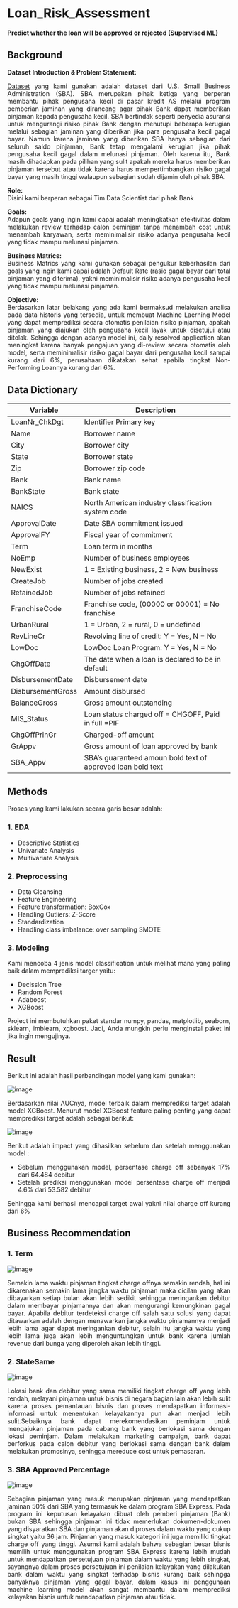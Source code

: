 # Loan_Risk_Assessment
**Predict whether the loan will be approved or rejected (Supervised ML)**

## Background
**Dataset Introduction & Problem Statement:** <br>
<div align='justify'>

[Dataset](https://www.kaggle.com/datasets/mirbektoktogaraev/should-this-loan-be-approved-or-denied) yang kami gunakan adalah dataset dari U.S. Small Business Administration (SBA).
SBA merupakan pihak ketiga yang berperan membantu pihak pengusaha kecil di pasar kredit AS melalui program pemberian jaminan yang dirancang agar pihak Bank dapat memberikan pinjaman 
kepada pengusaha kecil. SBA bertindak seperti penyedia asuransi untuk mengurangi risiko pihak Bank dengan menutupi beberapa kerugian melalui sebagian jaminan yang diberikan jika para pengusaha kecil gagal bayar.
Namun karena jaminan yang diberikan SBA hanya sebagian dari seluruh saldo pinjaman, Bank tetap mengalami kerugian jika pihak pengusaha kecil gagal dalam melunasi pinjaman. Oleh karena itu, Bank masih dihadapkan 
pada pilihan yang sulit apakah mereka harus memberikan pinjaman tersebut atau tidak karena harus mempertimbangkan risiko gagal bayar yang masih tinggi walaupun sebagian sudah dijamin oleh pihak SBA.

**Role:** <br>
Disini kami berperan sebagai Tim Data Scientist dari pihak Bank

**Goals:** <br>
Adapun goals yang ingin kami capai adalah meningkatkan efektivitas dalam melakukan review terhadap calon peminjam tanpa menambah cost untuk menambah karyawan, serta meminimalisir risiko adanya pengusaha kecil yang tidak mampu melunasi pinjaman.

**Business Matrics:** <br>
Business Matrics yang kami gunakan sebagai pengukur keberhasilan dari goals yang ingin kami capai adalah Default Rate (rasio gagal bayar dari total pinjaman yang diterima), yakni meminimalisir risiko adanya pengusaha kecil yang tidak mampu melunasi pinjaman.

**Objective:** <br>
Berdasarkan latar belakang yang ada kami bermaksud melakukan analisa pada data historis yang tersedia, untuk membuat Machine Laerning Model yang dapat memprediksi secara otomatis penilaian risiko pinjaman,
apakah pinjaman yang diajukan oleh pengusaha kecil layak untuk disetujui atau ditolak. Sehingga dengan adanya model ini, daily resolved application akan meningkat karena banyak pengajuan yang di-review secara otomatis oleh model, 
serta meminimalisir risiko gagal bayar dari pengusaha kecil sampai kurang dari 6%, perusahaan dikatakan sehat apabila tingkat Non-Performing Loannya kurang dari 6%.

## Data Dictionary
|Variable|Description|
|--|--|
|LoanNr_ChkDgt| Identifier Primary key|
|Name|Borrower name|
|City|Borrower city|
|State|Borrower state|
|Zip| Borrower zip code|
|Bank|Bank name|
|BankState|Bank state|
|NAICS|North American industry classification system code|
|ApprovalDate|Date SBA commitment issued|
|ApprovalFY|Fiscal year of commitment|
|Term|Loan term in months|
|NoEmp|Number of business employees|
|NewExist|1 = Existing business, 2 = New business|
|CreateJob|Number of jobs created|
|RetainedJob|Number of jobs retained|
|FranchiseCode|Franchise code, (00000 or 00001) = No franchise|
|UrbanRural|1 = Urban, 2 = rural, 0 = undefined|
|RevLineCr|Revolving line of credit: Y = Yes, N = No|
|LowDoc|LowDoc Loan Program: Y = Yes, N = No|
|ChgOffDate|The date when a loan is declared to be in default|
|DisbursementDate|Disbursement date|
|DisbursementGross|Amount disbursed|
|BalanceGross|Gross amount outstanding|
|MIS_Status|Loan status charged off = CHGOFF, Paid in full =PIF|
|ChgOffPrinGr|Charged-off amount|
|GrAppv|Gross amount of loan approved by bank|
|SBA_Appv|SBA’s guaranteed amoun bold text of approved loan bold text|



## Methods
Proses yang kami lakukan secara garis besar adalah:
### **1. EDA**
 - Descriptive Statistics
 - Univariate Analysis
 - Multivariate Analysis
### **2. Preprocessing**
 - Data Cleansing
 - Feature Engineering
 - Feature transformation: BoxCox
 - Handling Outliers: Z-Score
 - Standardization
 - Handling class imbalance: over sampling SMOTE
### **3. Modeling** 
Kami mencoba 4 jenis model classification untuk melihat mana yang paling baik dalam memprediksi targer yaitu:
 - Decission Tree
 - Random Forest
 - Adaboost
 - XGBoost

Project ini membutuhkan paket standar numpy, pandas, matplotlib, seaborn, sklearn, imblearn, xgboost. Jadi, Anda mungkin perlu menginstal paket ini jika ingin mengujinya.

## Result
Berikut ini adalah hasil perbandingan model yang kami gunakan:

![image](https://user-images.githubusercontent.com/113230789/199012570-25e5fcb3-504b-4a4a-b11a-3b83b435ca57.png)

Berdasarkan nilai AUCnya, model terbaik dalam memprediksi target adalah model XGBoost. Menurut model XGBoost feature paling penting yang dapat memprediksi target adalah sebagai berikut:

![image](https://user-images.githubusercontent.com/113230789/199000017-10028c52-f2df-4e80-9175-11e34f267752.png)

Berikut adalah impact yang dihasilkan sebelum dan setelah menggunakan model :
- Sebelum menggunakan model, persentase charge off sebanyak 17% dari 64.484 debitur
- Setelah prediksi menggunakan model persentase charge off menjadi 4.6% dari 53.582 debitur

Sehingga kami berhasil mencapai target awal yakni nilai charge off kurang dari 6%

## Business Recommendation
### 1. Term
![image](https://user-images.githubusercontent.com/113230789/199001985-5f4a3da4-622c-4b79-83d3-9c6d82c48f05.png)

Semakin lama waktu pinjaman tingkat charge offnya semakin rendah, hal ini dikarenakan semakin lama jangka waktu pinjaman maka cicilan yang akan dibayarkan setiap bulan akan lebih sedikit sehingga meringankan 
debitur dalam membayar pinjamannya dan akan mengurangi kemungkinan gagal bayar. Apabila debitur terdeteksi charge off salah satu solusi yang dapat ditawarkan adalah dengan menawarkan jangka waktu pinjamannya
menjadi lebih lama agar dapat meringankan debitur, selain itu jangka waktu yang lebih lama juga akan lebih menguntungkan untuk bank karena jumlah revenue dari bunga yang diperoleh akan lebih tinggi.
### 2. StateSame
![image](https://user-images.githubusercontent.com/113230789/199002269-169bdd9b-2ffe-4276-8297-c974abc16514.png)

Lokasi bank dan debitur yang sama memiliki tingkat charge off yang lebih rendah, melayani pinjaman untuk bisnis di negara bagian lain akan lebih sulit karena proses pemantauan bisnis dan proses mendapatkan 
informasi-informasi untuk menentukan kelayakannya pun akan menjadi lebih sulit.Sebaiknya bank dapat merekomendasikan peminjam untuk mengajukan pinjaman pada cabang bank yang berlokasi sama dengan lokasi peminjam.
Dalam melakukan marketing campaign, bank dapat berforkus pada calon debitur yang berlokasi sama dengan bank dalam melakukan promosinya, sehingga mereduce cost untuk pemasaran.
### 3. SBA Approved Percentage
![image](https://user-images.githubusercontent.com/113230789/199002416-09f18e77-64e3-4cd0-afcf-532fc7f0536d.png)

Sebagian pinjaman yang masuk merupakan pinjaman yang mendapatkan jaminan 50% dari SBA yang termasuk ke dalam program SBA Express. Pada program ini keputusan kelayakan dibuat oleh pemberi pinjaman (Bank) bukan 
SBA sehingga pinjaman ini tidak memerlukan dokumen-dokumen yang disyaratkan SBA dan pinjaman akan diproses dalam waktu yang cukup singkat yaitu 36 jam. Pinjaman yang masuk kategori ini juga memiliki tingkat charge 
off yang tinggi. Asumsi kami adalah bahwa sebagian besar bisnis memilih untuk menggunakan program SBA Express karena lebih mudah untuk mendapatkan persetujuan pinjaman dalam waktu yang lebih singkat, sayangnya dalam 
proses persetujuan ini penilaian kelayakan yang dilakukan bank dalam waktu yang singkat terhadap bisnis kurang baik sehingga banyaknya pinjaman yang gagal bayar, dalam kasus ini penggunaan machine learning model akan 
sangat membantu dalam memprediksi kelayakan bisnis untuk mendapatkan pinjaman atau tidak.
